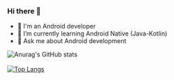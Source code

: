 ### Hi there 👋
- 🔭 I'm an Android developer
- 🌱 I’m currently learning Android Native (Java-Kotlin)
- 💬 Ask me about Android development

![Anurag's GitHub stats](https://github-readme-stats.vercel.app/api?username=AhmedSamirScience&show_icons=true&hide=contribs,prs,issues&theme=tokyonight) <br /> <br />
[![Top Langs](https://github-readme-stats.vercel.app/api/top-langs/?username=AhmedSamirScience&langs_count=8&theme=transparent)](https://github.com/AhmedSamirScience/github-readme-stats)

<!--
Here are some ideas to get you started:
![Anurag's GitHub stats](https://github-readme-stats.vercel.app/api?username=AhmedSamirScience&hide=contribs,prs)

![Anurag's GitHub stats](https://github-readme-stats.vercel.app/api?username=AhmedSamirScience&count_private=true)
[![Anurag's GitHub stats](https://github-readme-stats.vercel.app/api?username=AhmedSamirScience)](https://github.com/AhmedSamirScience/github-readme-stats)

**AhmedSamirScience/AhmedSamirScience** is a ✨ _special_ ✨ repository because its `README.md` (this file) appears on your GitHub profile.

Here are some ideas to get you started:

- 🔭 I’m currently working on ...
- 🌱 I’m currently learning ...
- 👯 I’m looking to collaborate on ...
- 🤔 I’m looking for help with ...
- 💬 Ask me about ...
- 📫 How to reach me: ...
- 😄 Pronouns: ...
- ⚡ Fun fact: ...
-->
